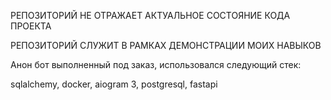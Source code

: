 РЕПОЗИТОРИЙ НЕ ОТРАЖАЕТ АКТУАЛЬНОЕ СОСТОЯНИЕ КОДА ПРОЕКТА

РЕПОЗИТОРИЙ СЛУЖИТ В РАМКАХ ДЕМОНСТРАЦИИ МОИХ НАВЫКОВ

Анон бот выполненный под заказ, использовался следующий стек:

sqlalchemy, docker, aiogram 3, postgresql, fastapi
